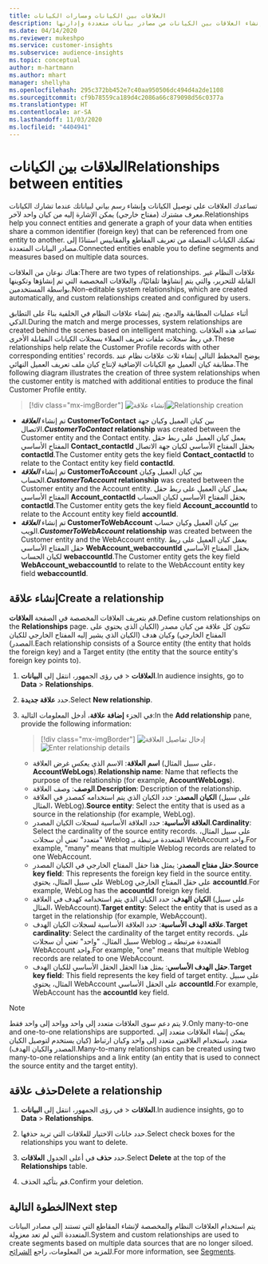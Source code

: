 ```yaml
---
title: العلاقات بين الكيانات ومسارات الكيانات
description: إنشاء العلاقات بين الكيانات من مصادر بيانات متعددة وإدارتها.
ms.date: 04/14/2020
ms.reviewer: mukeshpo
ms.service: customer-insights
ms.subservice: audience-insights
ms.topic: conceptual
author: m-hartmann
ms.author: mhart
manager: shellyha
ms.openlocfilehash: 295c372bb452e7c40aa950506dc494d4a2de1108
ms.sourcegitcommit: cf9b78559ca189d4c2086a66c879098d56c0377a
ms.translationtype: HT
ms.contentlocale: ar-SA
ms.lasthandoff: 11/03/2020
ms.locfileid: "4404941"
---
```

# <a name="relationships-between-entities"></a><span data-ttu-id="72694-103">العلاقات بين الكيانات</span><span class="sxs-lookup"><span data-stu-id="72694-103">Relationships between entities</span></span>

<span data-ttu-id="72694-104">تساعدك العلاقات على توصيل الكيانات وإنشاء رسم بياني لبياناتك عندما تشارك الكيانات معرف مشترك (مفتاح خارجي) يمكن الإشارة إليه من كيان واحد لآخر.</span><span class="sxs-lookup"><span data-stu-id="72694-104">Relationships help you connect entities and generate a graph of your data when entities share a common identifier (foreign key) that can be referenced from one entity to another.</span></span> <span data-ttu-id="72694-105">تمكنك الكيانات المتصلة من تعريف المقاطع والمقاييس استنادًا إلى مصادر البيانات المتعددة.</span><span class="sxs-lookup"><span data-stu-id="72694-105">Connected entities enable you to define segments and measures based on multiple data sources.</span></span>

<span data-ttu-id="72694-106">هناك نوعان من العلاقات:</span><span class="sxs-lookup"><span data-stu-id="72694-106">There are two types of relationships.</span></span> <span data-ttu-id="72694-107">علاقات النظام غير القابلة للتحرير، والتي يتم إنشاؤها تلقائيًا/، والعلاقات المخصصة التي تم إنشاؤها وتكوينها بواسطة المستخدمين.</span><span class="sxs-lookup"><span data-stu-id="72694-107">Non-editable system relationships, which are created automatically, and custom relationships created and configured by users.</span></span>

<span data-ttu-id="72694-108">أثناء عمليات المطابقة والدمج، يتم إنشاء علاقات النظام في الخلفية بناءً على التطابق الذكي.</span><span class="sxs-lookup"><span data-stu-id="72694-108">During the match and merge processes, system relationships are created behind the scenes based on intelligent matching.</span></span> <span data-ttu-id="72694-109">تساعد هذه العلاقات في ربط سجلات ملفات تعريف العملاء بسجلات الكيانات المقابلة الأخرى.</span><span class="sxs-lookup"><span data-stu-id="72694-109">These relationships help relate the Customer Profile records with other corresponding entities' records.</span></span> <span data-ttu-id="72694-110">يوضح المخطط التالي إنشاء ثلاث علاقات نظام عند مطابقة كيان العميل مع الكيانات الإضافية لإنتاج كيان ملف تعريف العميل النهائي.</span><span class="sxs-lookup"><span data-stu-id="72694-110">The following diagram illustrates the creation of three system relationships when the customer entity is matched with additional entities to produce the final Customer Profile entity.</span></span>

> [!div class="mx-imgBorder"]
> <span data-ttu-id="72694-111">![إنشاء علاقة](media/relationships-entities-merge.png "إنشاء علاقة")</span><span class="sxs-lookup"><span data-stu-id="72694-111">![Relationship creation](media/relationships-entities-merge.png "Relationship creation")</span></span>

- <span data-ttu-id="72694-112">تم إنشاء ***العلاقة* CustomerToContact** بين كيان العميل وكيان جهة الاتصال.</span><span class="sxs-lookup"><span data-stu-id="72694-112">***CustomerToContact* relationship** was created between the Customer entity and the Contact entity.</span></span> <span data-ttu-id="72694-113">يعمل كيان العميل على ربط حقل المفتاح الأساسي **Contact_contactId** بحقل المفتاح الأساسي لكيان جهة الاتصال **contactId**.</span><span class="sxs-lookup"><span data-stu-id="72694-113">The Customer entity gets the key field **Contact_contactId** to relate to the Contact entity key field **contactId**.</span></span>
- <span data-ttu-id="72694-114">تم إنشاء **_العلاقة_ CustomerToAccount** بين كيان العميل وكيان الحساب.</span><span class="sxs-lookup"><span data-stu-id="72694-114">**_CustomerToAccount_ relationship** was created between the Customer entity and the Account entity.</span></span> <span data-ttu-id="72694-115">يعمل كيان العميل على ربط حقل المفتاح الأساسي **Account_contactId** بحقل المفتاح الأساسي لكيان الحساب **contactId**.</span><span class="sxs-lookup"><span data-stu-id="72694-115">The Customer entity gets the key field **Account_accountId** to relate to the Account entity key field **accountId**.</span></span>
- <span data-ttu-id="72694-116">تم إنشاء **_العلاقة_ CustomerToWebAccount** بين كيان العميل وكيان حساب الويب.</span><span class="sxs-lookup"><span data-stu-id="72694-116">**_CustomerToWebAccount_ relationship** was created between the Customer entity and the WebAccount entity.</span></span> <span data-ttu-id="72694-117">يعمل كيان العميل على ربط حقل المفتاح الأساسي **WebAccount_webaccountId** بحقل المفتاح الأساسي لكيان الحساب **webaccountId**.</span><span class="sxs-lookup"><span data-stu-id="72694-117">The Customer entity gets the key field **WebAccount_webaccountId** to relate to the WebAccount entity key field **webaccountId**.</span></span>

## <a name="create-a-relationship"></a><span data-ttu-id="72694-118">إنشاء علاقة</span><span class="sxs-lookup"><span data-stu-id="72694-118">Create a relationship</span></span>

<span data-ttu-id="72694-119">قم بتعريف العلاقات المخصصة في الصفحة **العلاقات**.</span><span class="sxs-lookup"><span data-stu-id="72694-119">Define custom relationships on the **Relationships** page.</span></span> <span data-ttu-id="72694-120">تتكون كل علاقة من كيان مصدر (الكيان الذي يحتوي على المفتاح الخارجي) وكيان هدف (الكيان الذي يشير إليه المفتاح الخارجي للكيان المصدر).</span><span class="sxs-lookup"><span data-stu-id="72694-120">Each relationship consists of a Source entity (the entity that holds the foreign key) and a Target entity (the entity that the source entity's foreign key points to).</span></span>

1. <span data-ttu-id="72694-121">في رؤى الجمهور، انتقل إلى **البيانات‏‎** > **العلاقات**.</span><span class="sxs-lookup"><span data-stu-id="72694-121">In audience insights, go to **Data** > **Relationships**.</span></span>

2. <span data-ttu-id="72694-122">حدد **علاقة جديدة**.</span><span class="sxs-lookup"><span data-stu-id="72694-122">Select **New relationship**.</span></span>

3. <span data-ttu-id="72694-123">في الجزء **إضافة علاقة**، أدخل المعلومات التالية:</span><span class="sxs-lookup"><span data-stu-id="72694-123">In the **Add relationship** pane, provide the following information:</span></span>

   > [!div class="mx-imgBorder"]
   > <span data-ttu-id="72694-124">![إدخال تفاصيل العلاقة](media/relationships-add.png "إدخال تفاصيل العلاقة")</span><span class="sxs-lookup"><span data-stu-id="72694-124">![Enter relationship details](media/relationships-add.png "Enter relationship details")</span></span>

   - <span data-ttu-id="72694-125">**اسم العلاقة**: الاسم الذي يعكس غرض العلاقة (على سبيل المثال، **AccountWebLogs**).</span><span class="sxs-lookup"><span data-stu-id="72694-125">**Relationship name**: Name that reflects the purpose of the relationship (for example, **AccountWebLogs**).</span></span>
   - <span data-ttu-id="72694-126">**الوصف**: وصف العلاقة.</span><span class="sxs-lookup"><span data-stu-id="72694-126">**Description**: Description of the relationship.</span></span>
   - <span data-ttu-id="72694-127">**الكيان المصدر**: حدد الكيان الذي يتم استخدامه كمصدر في العلاقة (على سبيل المثال، WebLog).</span><span class="sxs-lookup"><span data-stu-id="72694-127">**Source entity**: Select the entity that is used as a source in the relationship (for example, WebLog).</span></span>
   - <span data-ttu-id="72694-128">**العلاقة الأساسية**: حدد العلاقة الأساسية لسجلات الكيان المصدر.</span><span class="sxs-lookup"><span data-stu-id="72694-128">**Cardinality**: Select the cardinality of the source entity records.</span></span> <span data-ttu-id="72694-129">على سبيل المثال، "متعدد" تعني أن سجلات Weblog المتعددة مرتبطة بـ WebAccount واحد.</span><span class="sxs-lookup"><span data-stu-id="72694-129">For example, "many" means that multiple Weblog records are related to one WebAccount.</span></span>
   - <span data-ttu-id="72694-130">**حقل مفتاح المصدر**: يمثل هذا حقل المفتاح الخارجي في الكيان المصدر.</span><span class="sxs-lookup"><span data-stu-id="72694-130">**Source key field**: This represents the foreign key field in the source entity.</span></span> <span data-ttu-id="72694-131">على سبيل المثال، يحتوي WebLog على حقل المفتاح الخارجي **accountId**.</span><span class="sxs-lookup"><span data-stu-id="72694-131">For example, WebLog has the **accountId** foreign key field.</span></span>
   - <span data-ttu-id="72694-132">**الكيان الهدف**: حدد الكيان الذي يتم استخدامه كهدف في العلاقة (على سبيل المثال، WebAccount).</span><span class="sxs-lookup"><span data-stu-id="72694-132">**Target entity**: Select the entity that is used as a target in the relationship (for example, WebAccount).</span></span>
   - <span data-ttu-id="72694-133">**علاقة الهدف الأساسية**: حدد العلاقة الأساسية لسجلات الكيان الهدف.</span><span class="sxs-lookup"><span data-stu-id="72694-133">**Target cardinality**: Select the cardinality of the target entity records.</span></span> <span data-ttu-id="72694-134">على سبيل المثال، "واحد" تعني أن سجلات Weblog المتعددة مرتبطة بـ WebAccount واحد.</span><span class="sxs-lookup"><span data-stu-id="72694-134">For example, "one" means that multiple Weblog records are related to one WebAccount.</span></span>
   - <span data-ttu-id="72694-135">**حقل الهدف الأساسي**: يمثل هذا الحقل الحقل الأساسي للكيان الهدف.</span><span class="sxs-lookup"><span data-stu-id="72694-135">**Target key field**: This field represents the key field of target entity.</span></span> <span data-ttu-id="72694-136">على سبيل المثال، يحتوي WebAccount على الحقل الأساسي **accountId**.</span><span class="sxs-lookup"><span data-stu-id="72694-136">For example, WebAccount has the **accountId** key field.</span></span>

> [!NOTE]
> <span data-ttu-id="72694-137">لا يتم دعم سوى العلاقات متعدد إلى واحد وواحد إلى واحد فقط.</span><span class="sxs-lookup"><span data-stu-id="72694-137">Only many-to-one and one-to-one relationships are supported.</span></span> <span data-ttu-id="72694-138">يمكن إنشاء العلاقات متعدد إلى متعدد باستخدام العلاقتين متعدد إلى واحد وكيان ارتباط (كيان يستخدم لتوصيل الكيان المصدر والكيان الهدف).</span><span class="sxs-lookup"><span data-stu-id="72694-138">Many-to-many relationships can be created using two many-to-one relationships and a link entity (an entity that is used to connect the source entity and the target entity).</span></span>

## <a name="delete-a-relationship"></a><span data-ttu-id="72694-139">حذف علاقة</span><span class="sxs-lookup"><span data-stu-id="72694-139">Delete a relationship</span></span>

1. <span data-ttu-id="72694-140">في رؤى الجمهور، انتقل إلى **البيانات‏‎** > **العلاقات**.</span><span class="sxs-lookup"><span data-stu-id="72694-140">In audience insights, go to **Data** > **Relationships**.</span></span>

2. <span data-ttu-id="72694-141">حدد خانات الاختيار للعلاقات التي تريد حذفها.</span><span class="sxs-lookup"><span data-stu-id="72694-141">Select check boxes for the relationships you want to delete.</span></span>

3. <span data-ttu-id="72694-142">حدد **حذف** في أعلى الجدول **العلاقات**.</span><span class="sxs-lookup"><span data-stu-id="72694-142">Select **Delete** at the top of the **Relationships** table.</span></span>

4. <span data-ttu-id="72694-143">قم بتأكيد الحذف.</span><span class="sxs-lookup"><span data-stu-id="72694-143">Confirm your deletion.</span></span>

## <a name="next-step"></a><span data-ttu-id="72694-144">الخطوة التالية</span><span class="sxs-lookup"><span data-stu-id="72694-144">Next step</span></span>

<span data-ttu-id="72694-145">يتم استخدام العلاقات النظام والمخصصة لإنشاء المقاطع التي تستند إلى مصادر البيانات المتعددة التي لم تعد معزولة.</span><span class="sxs-lookup"><span data-stu-id="72694-145">System and custom relationships are used to create segments based on multiple data sources that are no longer siloed.</span></span> <span data-ttu-id="72694-146">للمزيد من المعلومات، راجع [الشرائح](segments.md).</span><span class="sxs-lookup"><span data-stu-id="72694-146">For more information, see [Segments](segments.md).</span></span>
